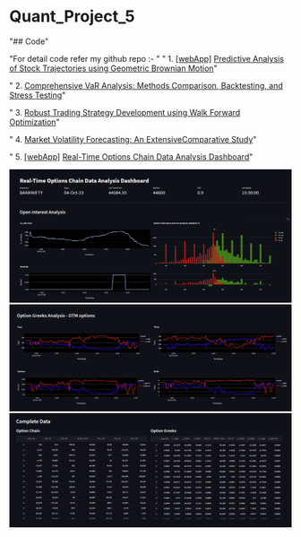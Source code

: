 # Quant_Project_5
 

 "## Code"

"For detail code refer my github repo :- "
" 1. [[webApp]](https://quantproject1-csovwwndasw9kuk2vpygjp.streamlit.app/) [Predictive Analysis of Stock Trajectories using Geometric Brownian Motion](https://github.com/Kapil3003/Quant_Project_1/blob/main/Project_1_GBM.ipynb)"

" 2. [Comprehensive VaR Analysis: Methods Comparison, Backtesting, and Stress Testing](https://github.com/Kapil3003/Quant_Project_2/blob/main/Project_2_VaR_Analysis.ipynb)"

" 3. [Robust Trading Strategy Development using Walk Forward Optimization](https://github.com/Kapil3003/Quant_Project_3/blob/main/Project_3_StrategyDevelopment.ipynb)"

" 4. [Market Volatility Forecasting: An ExtensiveComparative Study](https://github.com/Kapil3003/Quant_Project_4/blob/main/Project_4_Volatility%20Forecasting.ipynb)"

" 5. [[webApp]](https://quantproject5-gcs2rtyqub8wj8osxwegu2.streamlit.app/) [Real-Time Options Chain Data Analysis Dashboard](https://github.com/Kapil3003/Quant_Project_5)"


![Open Interest Analysis](Image_1.PNG)
![Open Interest Analysis](Image_2.PNG)
![Open Interest Analysis](Image_3.PNG)
